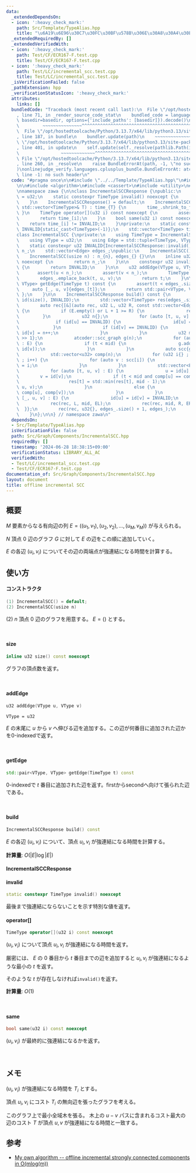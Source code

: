 ```yaml
---
data:
  _extendedDependsOn:
  - icon: ':heavy_check_mark:'
    path: Src/Template/TypeAlias.hpp
    title: "\u6A19\u6E96\u30C7\u30FC\u30BF\u578B\u306E\u30A8\u30A4\u30EA\u30A2\u30B9"
  _extendedRequiredBy: []
  _extendedVerifiedWith:
  - icon: ':heavy_check_mark:'
    path: Test/CF/ECR167-F.test.cpp
    title: Test/CF/ECR167-F.test.cpp
  - icon: ':heavy_check_mark:'
    path: Test/LC/incremental_scc.test.cpp
    title: Test/LC/incremental_scc.test.cpp
  _isVerificationFailed: false
  _pathExtension: hpp
  _verificationStatusIcon: ':heavy_check_mark:'
  attributes:
    links: []
  bundledCode: "Traceback (most recent call last):\n  File \"/opt/hostedtoolcache/Python/3.13.7/x64/lib/python3.13/site-packages/onlinejudge_verify/documentation/build.py\"\
    , line 71, in _render_source_code_stat\n    bundled_code = language.bundle(stat.path,\
    \ basedir=basedir, options={'include_paths': [basedir]}).decode()\n          \
    \         ~~~~~~~~~~~~~~~^^^^^^^^^^^^^^^^^^^^^^^^^^^^^^^^^^^^^^^^^^^^^^^^^^^^^^^^^^^^^^^^^^\n\
    \  File \"/opt/hostedtoolcache/Python/3.13.7/x64/lib/python3.13/site-packages/onlinejudge_verify/languages/cplusplus.py\"\
    , line 187, in bundle\n    bundler.update(path)\n    ~~~~~~~~~~~~~~^^^^^^\n  File\
    \ \"/opt/hostedtoolcache/Python/3.13.7/x64/lib/python3.13/site-packages/onlinejudge_verify/languages/cplusplus_bundle.py\"\
    , line 401, in update\n    self.update(self._resolve(pathlib.Path(included), included_from=path))\n\
    \                ~~~~~~~~~~~~~^^^^^^^^^^^^^^^^^^^^^^^^^^^^^^^^^^^^^^^^^^^^\n \
    \ File \"/opt/hostedtoolcache/Python/3.13.7/x64/lib/python3.13/site-packages/onlinejudge_verify/languages/cplusplus_bundle.py\"\
    , line 260, in _resolve\n    raise BundleErrorAt(path, -1, \"no such header\"\
    )\nonlinejudge_verify.languages.cplusplus_bundle.BundleErrorAt: atcoder/scc.hpp:\
    \ line -1: no such header\n"
  code: "#pragma once\n\n#include \"../../Template/TypeAlias.hpp\"\n#include \"atcoder/scc.hpp\"\
    \n\n#include <algorithm>\n#include <cassert>\n#include <utility>\n#include <vector>\n\
    \nnamespace zawa {\n\nclass IncrementalSCCResponse {\npublic:\n    using TimeType\
    \ = u32;\n    static constexpr TimeType invalid() noexcept {\n        return INVALID;\n\
    \    }\n    IncrementalSCCResponse() = default;\n    IncrementalSCCResponse(const\
    \ std::vector<TimeType>& T) : time_{T} {\n        time_.shrink_to_fit();\n   \
    \ }\n    TimeType operator[](u32 i) const noexcept {\n        assert(i < time_.size());\n\
    \        return time_[i];\n    }\n    bool same(u32 i) const noexcept {\n    \
    \    return time_[i] != INVALID;\n    }\nprivate:\n    static constexpr TimeType\
    \ INVALID{static_cast<TimeType>(-1)};\n    std::vector<TimeType> time_;\n};\n\n\
    class IncrementalSCC {\nprivate:\n    using TimeType = IncrementalSCCResponse::TimeType;\n\
    \    using VType = u32;\n    using Edge = std::tuple<TimeType, VType, VType>;\n\
    \    static constexpr u32 INVALID{IncrementalSCCResponse::invalid()};\n\n    usize\
    \ n_;\n    std::vector<Edge> edges_;\npublic:\n    IncrementalSCC() = default;\n\
    \    IncrementalSCC(usize n) : n_{n}, edges_{} {}\n\n    inline u32 size() const\
    \ noexcept {\n        return n_;\n    }\n\n    constexpr u32 invalid() const noexcept\
    \ {\n        return INVALID;\n    }\n\n    u32 addEdge(VType u, VType v) {\n \
    \       assert(u < n_);\n        assert(v < n_);\n        TimeType t{static_cast<TimeType>(edges_.size())};\n\
    \        edges_.emplace_back(t, u, v);\n        return t;\n    }\n\n    std::pair<VType,\
    \ VType> getEdge(TimeType t) const {\n        assert(t < edges_.size());\n   \
    \     auto [_, u, v]{edges_[t]};\n        return std::pair<VType, VType>{ u, v\
    \ };\n    }\n\n    IncrementalSCCResponse build() const {\n        std::vector<VType>\
    \ id(size(), INVALID);\n        std::vector<TimeType> res(edges_.size(), INVALID);\n\
    \        auto rec{[&](auto rec, u32 L, u32 R, const std::vector<Edge>& E) -> void\
    \ {\n            if (E.empty() or L + 1 >= R) {\n                return;\n   \
    \         }\n            u32 n{};\n            for (auto [t, u, v] : E) {\n  \
    \              if (id[u] == INVALID) {\n                    id[u] = n++;\n   \
    \             }\n                if (id[v] == INVALID) {\n                   \
    \ id[v] = n++;\n                }\n            }\n            u32 mid{(L + R)\
    \ >> 1};\n            atcoder::scc_graph g(n);\n            for (auto [t, u, v]\
    \ : E) {\n                if (t < mid) {\n                    g.add_edge(id[u],\
    \ id[v]);\n                }\n            }\n            auto scc{g.scc()};\n\
    \            std::vector<u32> comp(n);\n            for (u32 i{} ; i < scc.size()\
    \ ; i++) {\n                for (auto v : scc[i]) {\n                    comp[v]\
    \ = i;\n                }\n            }\n            std::vector<Edge> EL, ER;\n\
    \            for (auto [t, u, v] : E) {\n                u = id[u];\n        \
    \        v = id[v];\n                if (t < mid and comp[u] == comp[v]) {\n \
    \                   res[t] = std::min(res[t], mid - 1);\n                    EL.emplace_back(t,\
    \ u, v);\n                }\n                else {\n                    ER.emplace_back(t,\
    \ comp[u], comp[v]);\n                }\n            }\n            for (auto\
    \ [_, u, v] : E) {\n                id[u] = id[v] = INVALID;\n            }\n\
    \            rec(rec, L, mid, EL);\n            rec(rec, mid, R, ER);\n      \
    \  }};\n        rec(rec, u32{}, edges_.size() + 1, edges_);\n        return IncrementalSCCResponse{res};\n\
    \    }\n};\n\n} // namespace zawa\n"
  dependsOn:
  - Src/Template/TypeAlias.hpp
  isVerificationFile: false
  path: Src/Graph/Components/IncrementalSCC.hpp
  requiredBy: []
  timestamp: '2024-06-28 18:38:15+09:00'
  verificationStatus: LIBRARY_ALL_AC
  verifiedWith:
  - Test/LC/incremental_scc.test.cpp
  - Test/CF/ECR167-F.test.cpp
documentation_of: Src/Graph/Components/IncrementalSCC.hpp
layout: document
title: offline incremental SCC
---
```


## 概要

$M$ 要素からなる有向辺の列 $E = ((u_{1}, v_{1}), (u_{2}, v_{2}), \dots, (u_{M}, v_{M}))$ が与えられる。

$N$ 頂点 $0$ 辺のグラフ $G$ に対して $E$ の辺をこの順に追加していく。

$E$ の各辺 $(u_{i}, v_{i})$ についてその辺の両端点が強連結になる時間を計算する。

## 使い方

#### コンストラクタ

```cpp
(1) IncrementalSCC() = default;
(2) IncrementalSCC(usize n)
```

(2) $n$ 頂点 $0$ 辺のグラフを用意する。 $E = ()$ とする。

<br />

#### size

```cpp
inline u32 size() const noexcept
```

グラフの頂点数を返す。

<br />

#### addEdge

```cpp
u32 addEdge(VType u, VType v)
```

`VType = u32`

$E$ の末尾に $u$ から $v$ へ伸びる辺を追加する。この辺が何番目に追加された辺かを0-indexedで返す。

<br />

#### getEdge

```cpp
std::pair<VType, VType> getEdge(TimeType t) const
```

0-indexedで $t$ 番目に追加された辺を返す。firstからsecondへ向けて張られた辺である。

<br />

#### build

```cpp
IncrementalSCCResponse build() const
```

$E$ の各辺 $(u_{i}, v_{i})$ について、頂点 $u_{i}, v_{i}$ が強連結になる時間を計算する。

**計算量**: $O(|E|\log |E|)$

#### IncrementalSCCResponse

#### invalid

```cpp
static constexpr TimeType invalid() noexcept
```

最後まで強連結にならないことを示す特別な値を返す。


#### operator[]

```cpp
TimeType operator[](u32 i) const noexcept
```

$(u_{i}, v_{i})$ について頂点 $u_{i}, v_{i}$ が強連結になる時間を返す。

厳密には、 $E$ の $0$ 番目から $t$ 番目までの辺を追加すると $u_{i}, v_{i}$ が強連結になるような最小の $t$ を返す。

そのような $t$ が存在しなければ`invalid()`を返す。

**計算量**: $O(1)$

<br />

#### same

```cpp
bool same(u32 i) const noexcept
```

$(u_{i}, v_{i})$ が最終的に強連結になるかを返す。

<br />

## メモ

$(u_{i}, v_{i})$ が強連結になる時間を $T_{i}$ とする。

頂点 $u_{i}, v_{i}$ にコスト $T_{i}$ の無向辺を張ったグラフを考える。

このグラフ上で最小全域木を張る。 木上の $u-v$ パスに含まれるコスト最大の辺のコスト $T$ が頂点 $u, v$ が強連結になる時間と一致する。

## 参考

- [My own algorithm -- offline incremental strongly connected components in O(mlog(m))](https://codeforces.com/blog/entry/91608)

